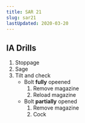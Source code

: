 ```yaml
---
title: SAR 21
slug: sar21
lastUpdated: 2020-03-20
---
```


<Alert :incomplete="true" />

## IA Drills
1. Stoppage
2. Sage
3. Tilt and check
     - Bolt **fully** opeened
       1. Remove magazine
       2. Reload magazine
     - Bolt **partially** opened
       1. Remove magazine
       2. Cock